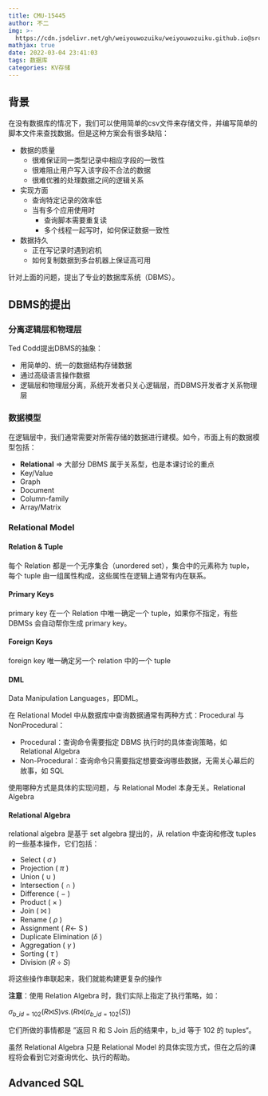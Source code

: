 ```yaml
---
title: CMU-15445
author: 不二
img: >-
  https://cdn.jsdelivr.net/gh/weiyouwozuiku/weiyouwozuiku.github.io@src/source/_posts/PageImg/KV存储/CMU-15445.jpeg
mathjax: true
date: 2022-03-04 23:41:03
tags: 数据库
categories: KV存储
---
```


## 背景

在没有数据库的情况下，我们可以使用简单的csv文件来存储文件，并编写简单的脚本文件来查找数据。但是这种方案会有很多缺陷：

- 数据的质量
  - 很难保证同一类型记录中相应字段的一致性
  - 很难阻止用户写入该字段不合法的数据
  - 很难优雅的处理数据之间的逻辑关系
- 实现方面
  - 查询特定记录的效率低
  - 当有多个应用使用时
    - 查询脚本需要重复读
    - 多个线程一起写时，如何保证数据一致性
- 数据持久
  - 正在写记录时遇到宕机
  - 如何复制数据到多台机器上保证高可用

针对上面的问题，提出了专业的数据库系统（DBMS）。

## DBMS的提出

### 分离逻辑层和物理层

Ted Codd提出DBMS的抽象：

- 用简单的、统一的数据结构存储数据
- 通过高级语言操作数据
- 逻辑层和物理层分离，系统开发者只关心逻辑层，而DBMS开发者才关系物理层

### 数据模型

在逻辑层中，我们通常需要对所需存储的数据进行建模。如今，市面上有的数据模型包括：

- **Relational** => 大部分 DBMS 属于关系型，也是本课讨论的重点
- Key/Value
- Graph
- Document
- Column-family
- Array/Matrix

### Relational Model

#### Relation & Tuple

每个 Relation 都是一个无序集合（unordered set），集合中的元素称为 tuple，每个 tuple 由一组属性构成，这些属性在逻辑上通常有内在联系。

#### Primary Keys

primary key 在一个 Relation 中唯一确定一个 tuple，如果你不指定，有些 DBMSs 会自动帮你生成 primary key。

#### Foreign Keys

foreign key 唯一确定另一个 relation 中的一个 tuple

#### DML

Data Manipulation Languages，即DML。

在 Relational Model 中从数据库中查询数据通常有两种方式：Procedural 与 NonProcedural：

- Procedural：查询命令需要指定 DBMS 执行时的具体查询策略，如 Relational Algebra
- Non-Procedural：查询命令只需要指定想要查询哪些数据，无需关心幕后的故事，如 SQL

使用哪种方式是具体的实现问题，与 Relational Model 本身无关。Relational Algebra

#### Relational Algebra

relational algebra 是基于 set algebra 提出的，从 relation 中查询和修改 tuples 的一些基本操作，它们包括：

- Select ( $\sigma$ )
- Projection ( $\pi$ )
- Union ( $\cup$ )
- Intersection ( $\cap$ )
- Difference ( − )
- Product ( $\times$ )
- Join ( $⨝$ )
- Rename ( $\rho$ )
- Assignment (  $R\leftarrow$ S )
- Duplicate Elimination ($\delta$ )
- Aggregation ( $\gamma$ )
- Sorting ( $\tau$ )
- Division ($R \div S$)

将这些操作串联起来，我们就能构建更复杂的操作

**注意**：使用 Relation Algebra 时，我们实际上指定了执行策略，如：

$\sigma _{b\_id=102}(R ⨝ S) vs. (R ⨝ (\sigma _{b\_id=102}(S))$

它们所做的事情都是 ”返回 R 和 S Join 后的结果中，b_id 等于 102 的 tuples“。

虽然 Relational Algebra 只是 Relational Model 的具体实现方式，但在之后的课程将会看到它对查询优化、执行的帮助。

## Advanced SQL

